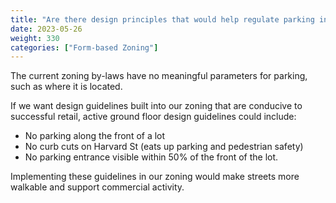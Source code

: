 ```yaml
---
title: "Are there design principles that would help regulate parking in form-based zoning by-laws?"
date: 2023-05-26
weight: 330
categories: ["Form-based Zoning"]
---
```

The current zoning by-laws have no meaningful parameters for parking, such as where it is located.

If we want design guidelines built into our zoning that are conducive to successful retail, active ground floor design guidelines could include:

- No parking along the front of a lot
- No curb cuts on Harvard St (eats up parking and pedestrian safety)
- No parking entrance visible within 50% of the front of the lot.

Implementing these guidelines in our zoning would make streets more walkable and support commercial activity.
